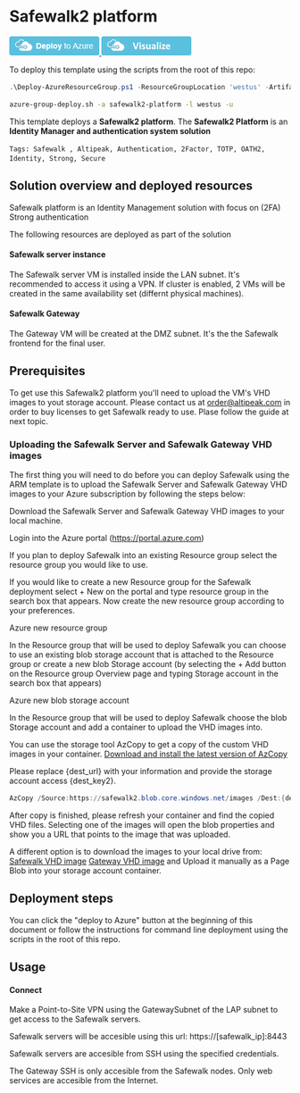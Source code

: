 # Safewalk2 platform

<a href="https://portal.azure.com/#create/Microsoft.Template/uri/https%3A%2F%2Fraw.githubusercontent.com%2Faltipeak%2Fazure-quickstart-templates%2Fsafewalk2-platform-beta-local%2Fsafewalk2-platform%2Fazuredeploy.json" target="_blank">
<img src="https://raw.githubusercontent.com/Azure/azure-quickstart-templates/master/1-CONTRIBUTION-GUIDE/images/deploytoazure.png"/>
</a>
<a href="http://armviz.io/#/?load=https%3A%2F%2Fraw.githubusercontent.com%2Faltipeak%2Fazure-quickstart-templates%2Fsafewalk2-platform-beta-local%2Fsafewalk2-platform%2Fazuredeploy.json" target="_blank">
<img src="https://raw.githubusercontent.com/Azure/azure-quickstart-templates/master/1-CONTRIBUTION-GUIDE/images/visualizebutton.png"/>
</a>

To deploy this template using the scripts from the root of this repo:

```PowerShell
.\Deploy-AzureResourceGroup.ps1 -ResourceGroupLocation 'westus' -ArtifactsStagingDirectory 'safewalk2-platform' -UploadArtifacts 
```
```bash
azure-group-deploy.sh -a safewalk2-platform -l westus -u
```

This template deploys a **Safewalk2 platform**. The **Safewalk2 Platform** is an **Identity Manager and authentication system solution**

`Tags: Safewalk , Altipeak, Authentication, 2Factor, TOTP, OATH2, Identity, Strong, Secure`

## Solution overview and deployed resources

Safewalk platform is an Identity Management solution with focus on (2FA) Strong authentication

The following resources are deployed as part of the solution

#### Safewalk server instance

The Safewalk server VM is installed inside the LAN subnet. It's recommended to access it using a VPN. If cluster is enabled, 2 VMs will be created in the same availability set (differnt physical machines).

#### Safewalk Gateway

The Gateway VM will be created at the DMZ subnet. It's the the Safewalk frontend for the final user.


## Prerequisites

To get use this Safewalk2 platform you'll need to upload the VM's VHD images to yout storage account.
Please contact us at order@altipeak.com in order to buy licenses to get Safewalk ready to use.
Plase follow the guide at next topic.


### Uploading the Safewalk Server and Safewalk Gateway VHD images

The first thing you will need to do before you can deploy Safewalk using the ARM template is to upload the Safewalk Server and Safewalk Gateway VHD images to your Azure subscription by following the steps below:

Download the Safewalk Server and Safewalk Gateway VHD images to your local machine.

Login into the Azure portal (https://portal.azure.com)

If you plan to deploy Safewalk into an existing Resource group select the resource group you would like to use.

If you would like to create a new Resource group for the Safewalk deployment select + New on the portal and type resource group in the search box that appears. Now create the new resource group according to your preferences.

Azure new resource group

In the Resource group that will be used to deploy Safewalk you can choose to use an existing blob storage account that is attached to the Resource group or create a new blob Storage account (by selecting the + Add button on the Resource group Overview page and typing Storage account in the search box that appears)

Azure new blob storage account

In the Resource group that will be used to deploy Safewalk choose the blob Storage account and add a container to upload the VHD images into.

You can use the storage tool AzCopy to get a copy of the custom VHD images in your container. <a href="http://aka.ms/downloadazcopy" target="_blank">Download and install the latest version of AzCopy</a>

Please replace {dest_url} with your information and provide the storage account access {dest_key2}.

```PowerShell
AzCopy /Source:https://safewalk2.blob.core.windows.net/images /Dest:{dest_url} /SourceKey:i4dCa1J6O1TriXgGFrS2V5N/Zjw6GU9JR8dckydWHWaodLWDmHoDFQA0lrEuDLfKZgE0owpwTPThXMrmYLIGtQ== /DestKey:{dest_key2} /S
```

After copy is finished, please refresh your container and find the copied VHD files.
Selecting one of the images will open the blob properties and show you a URL that points to the image that was uploaded.

A different option is to download the images to your local drive from:
<a href="https://safewalk2.blob.core.windows.net/images/Safewalk.vhd">Safewalk VHD image</a>
<a href="https://safewalk2.blob.core.windows.net/images/Gateway2.vhd">Gateway VHD image</a>
and Upload it manually as a Page Blob into your storage account container.

## Deployment steps

You can click the "deploy to Azure" button at the beginning of this document or follow the instructions for command line deployment using the scripts in the root of this repo.

## Usage

#### Connect

Make a Point-to-Site VPN using the GatewaySubnet of the LAP subnet to get access to the Safewalk servers.

Safewalk servers will be accesible using this url: https://[safewalk_ip]:8443

Safewalk servers are accesible from SSH using the specified credentials.

The Gateway SSH is only accesible from the Safewalk nodes. Only web services are accesible from the Internet.
